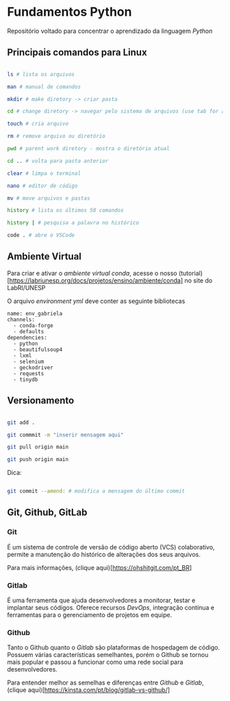 # Fundamentos Python

Repositório voltado para concentrar o aprendizado da linguagem *Python*

## Principais comandos para Linux

```bash

ls # lista os arquivos

man # manual de comandos

mkdir # make diretory -> criar pasta

cd # change diretory -> navegar pelo sistema de arquivos (use tab for autocomplete)

touch # cria arquivo

rm # remove arquivo ou diretório

pwd # parent work diretory - mostra o diretório atual

cd .. # volta para pasta anterior

clear # limpa o terminal

nano # editor de código

mv # move arquivos e pastas

history # lista os últimos 50 comandos

history | # pesquisa a palavra no histórico

code . # abre o VSCode

```

## Ambiente Virtual

Para criar e ativar o *ambiente virtual conda*, acesse o nosso (tutorial)[https://labriunesp.org/docs/projetos/ensino/ambiente/conda] no site do LabRI/UNESP


O arquivo *environment yml* deve conter as seguinte bibliotecas

```
name: env_gabriela
channels:
  - conda-forge
  - defaults
dependencies:
  - python
  - beautifulsoup4
  - lxml
  - selenium
  - geckodriver
  - requests
  - tinydb
```

## Versionamento

```bash

git add .

git commmit -m "inserir mensagem aqui"

git pull origin main

git push origin main

```

Dica: 

```bash

git commit --amend: # modifica a mensagem do último commit 

```
## 


## Git, Github, GitLab

### Git

É um sistema de controle de versão de código aberto (VCS) colaborativo, permite a manutenção do histórico de alterações dos seus arquivos.

Para mais informações, (clique aqui)[https://ohshitgit.com/pt_BR]

### Gitlab

É uma ferramenta que ajuda desenvolvedores a monitorar, testar e implantar seus códigos. Oferece recursos *DevOps*, integração contínua e ferramentas para o gerenciamento de projetos em equipe.

### Github

Tanto o Github quanto o *Gitlab* são plataformas de hospedagem de código. Possuem várias características semelhantes, porém o Github se tornou mais popular e passou a funcionar como uma rede social para desenvolvedores.

Para entender melhor as semelhas e diferenças entre *Github* e *Gitlab*, (clique aqui)[https://kinsta.com/pt/blog/gitlab-vs-github/]


